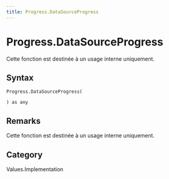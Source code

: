 ```yaml
---
title: Progress.DataSourceProgress
---
```


# Progress.DataSourceProgress


Cette fonction est destinée à un usage interne uniquement.


## Syntax

```powerquery
Progress.DataSourceProgress(

) as any
```


## Remarks

Cette fonction est destinée à un usage interne uniquement.



## Category
Values.Implementation
